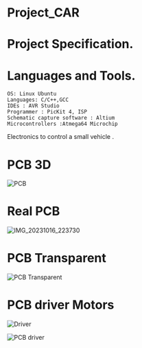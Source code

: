 # Project_CAR

# Project Specification.


# Languages and Tools.
    OS: Linux Ubuntu
    Languages: C/C++,GCC
    IDEs : AVR Studio 
    Programmer : PicKit 4, ISP 
    Schematic capture software : Altium
    Microcontrollers :Atmega64 Microchip

Electronics to control a small vehicle .
# PCB 3D
![PCB](https://github.com/MarekKud/Project_CAR/assets/92340461/07cab213-8447-4f85-b8d2-14238339ed1e)
# Real PCB

![IMG_20231016_223730](https://github.com/MarekKud/Project_CAR/assets/92340461/d69c6aff-490d-4b0e-960b-f570b683afe2)



# PCB Transparent
![PCB Transparent](https://github.com/MarekKud/Project_CAR/assets/92340461/92a96318-db21-41c5-ba93-dee81f642720)
# PCB driver Motors
![Driver](https://github.com/MarekKud/Project_CAR/assets/92340461/bc4dc1d7-fa6e-4be5-9fff-41bede43f6cd)


![PCB driver](https://github.com/MarekKud/Project_CAR/assets/92340461/9164f632-e444-4e00-bc56-3e321d1ea004)
